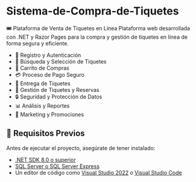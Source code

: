 # Sistema-de-Compra-de-Tiquetes
🎟 Plataforma de Venta de Tiquetes en Línea Plataforma web desarrollada con .NET y Razor Pages para la compra y gestión de tiquetes en línea de forma segura y eficiente.
 - 🔐 Registro y Autenticación
 - 🔎 Búsqueda y Selección de Tiquetes
 - 🛒 Carrito de Compras
 - 💳 Proceso de Pago Seguro
 - 📩 Entrega de Tiquetes
 - 📂 Gestión de Tiquetes y Reservas
 - 🔒 Seguridad y Protección de Datos
 - 📊 Análisis y Reportes
 - 📢 Marketing y Promociones

## 🚀 Requisitos Previos
Antes de ejecutar el proyecto, asegúrate de tener instalado:

- [.NET SDK 8.0 o superior](https://dotnet.microsoft.com/en-us/download)
- [SQL Server o SQL Server Express](https://www.microsoft.com/en-us/sql-server/sql-server-downloads)
- Un editor de código como [Visual Studio 2022](https://visualstudio.microsoft.com/es/) o [Visual Studio Code](https://code.visualstudio.com/)
